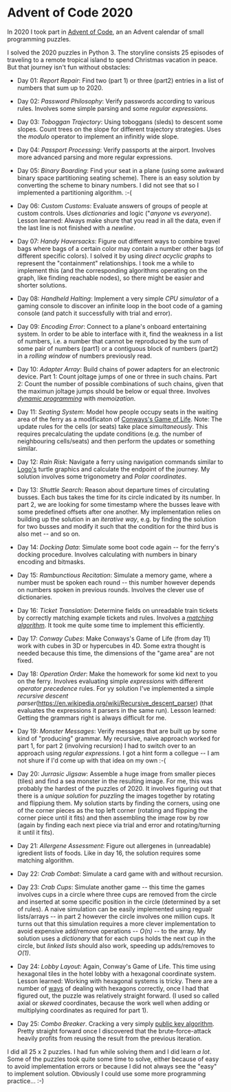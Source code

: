 Advent of Code 2020
===================

In 2020 I took part in [Advent of Code](https://adventofcode.com/), an an Advent calendar of small programming puzzles.

I solved the 2020 puzzles in Python 3. The storyline consists 25 episodes of traveling to a remote tropical island to spend Christmas vacation in peace. But that journey isn't fun without obstacles:

* Day 01: *Report Repair*: Find two (part 1) or three (part2) entries in a list of numbers that sum up to 2020.

* Day 02: *Password Philosophy*: Verify passwords according to various rules. Involves some simple parsing and some *regular expressions*.

* Day 03: *Toboggan Trajectory*: Using toboggans (sleds) to descent some slopes. Count trees on the slope for different trajectory strategies. Uses the *modulo* operator to implement an infinitly wide slope.

* Day 04: *Passport Processing*: Verify passports at the airport. Involves more advanced parsing and more regular expressions.

* Day 05: *Binary Boarding*: Find your seat in a plane (using some awkward binary space partitioning seating scheme). There is an easy solution by converting the scheme to binary numbers. I did not see that so I implemented a partitioning algorithm. :-(

* Day 06: *Custom Customs*: Evaluate answers of groups of people at custom controls. Uses *dictionaries* and logic ("*anyone* vs *everyone*). Lesson learned: Always make shure that you read in all the data, even if the last line is not finished with a *newline*.

* Day 07: *Handy Haversacks*: Figure out different ways to combine travel bags where bags of a certain color may contain a number other bags (of different specific colors). I solved it by using *direct acyclic graphs* to represent the "containment" relationships. I took me a while to implement this (and the corresponding algorithms operating on the graph, like finding reachable nodes), so there might be easier and shorter solutions.

* Day 08: *Handheld Halting*: Implement a very simple *CPU simulator* of a gaming console to discover an infinite loop in the boot code of a gaming console (and patch it successfully with trial and error).

* Day 09: *Encoding Error*: Connect to a plane's onboard entertaining system. In order to be able to interface with it, find the weakness in a list of numbers, i.e. a number that cannot be reproduced by the sum of some pair of numbers (part1) or a contiguous block of numbers (part2) in a *rolling window* of numbers previously read. 

* Day 10: *Adapter Array*: Build chains of power adapters for an electronic device. Part 1: Count joltage jumps of one or three in such chains. Part 2: Count the number of possible combinations of such chains, given that the maximun joltage jumps should be below or equal three. Involves [*dynamic programming*](https://towardsdatascience.com/beginners-guide-to-dynamic-programming-8eff07195667) with *memoization*.  

* Day 11: *Seating System*: Model how people occupy seats in the waiting area of the ferry as a modificaton of [Conways's Game of Life](https://en.wikipedia.org/wiki/Conway%27s_Game_of_Life). Note: The update rules for the cells (or seats) take place *simultaneously*. This requires precalculating the update conditions (e.g. the number of neighbouring cells/seats) and then perform the updates or something similar. 

* Day 12: *Rain Risk*: Navigate a ferry using navigation commands similar to 
[Logo's](https://en.wikipedia.org/wiki/Logo_(programming_language)) turtle graphics and calculate the endpoint of the journey.
My solution involves some trigonometry and *Polar coordinates*.

* Day 13: *Shuttle Search*: Reason about departure times of circulating busses. Each bus takes the time for its circle indicated by its number. In part 2, we are looking for some timestamp where the busses leave with some predefined offsets after one another. My implementation relies on building up the solution in an *iterative way*, e.g. by finding the solution for two busses and modify it such that the condition for the third bus is also met -- and so on.

* Day 14: *Docking Data*: Simulate some boot code again -- for the ferry's docking procedure. Involves calculating with numbers in binary encoding and bitmasks.

* Day 15: *Rambunctious Recitation*: Simulate a memory game, where a number must be spoken each round -- this number however depends on numbers spoken in previous rounds. Involves the clever use of dictionaries.

* Day 16: *Ticket Translation*: Determine fields on unreadable train tickets by correctly matching example tickets and rules. Involves a [*matching algorithm*](https://programmingwiki.de/Matching-Probleme). It took me quite some time to implement this efficiently.

* Day 17: *Conway Cubes*: Make Conways's Game of Life (from day 11) work with cubes in 3D or hypercubes in 4D. Some extra thought is needed because this time, the dimensions of the "game area" are not fixed.

* Day 18: *Operation Order*: Make the homework for some kid next to you on the ferry. Involves evaluating simple *expressions* with different *operator precedence* rules. For yy solution I've implemented a simple *recursive descent parser*(https://en.wikipedia.org/wiki/Recursive_descent_parser) (that evaluates the expressions it parsers in the same run). Lesson learned: Getting the grammars right is always difficult for me.

* Day 19: *Monster Messages*: Verify messages that are built up by some kind of "producing" grammar. My recursive, naive approach worked for part 1, for part 2 (involving recursion) I had to switch over to an approach using *regular expressions*. I got a hint form a collegue -- I am not shure if I'd come up with that idea on my own :-(

* Day 20: *Jurrasic Jigsaw*: Assemble a huge image from smaller pieces (tiles) and find a sea monster in the resulting image. For me, this was probably the hardest of the puzzles of 2020. It involves figuring out that there is a *unique solution* for *puzzling* the images together by rotating and flippiung them. My solution starts by finding the corners, using one of the corner pieces as the top left corner (rotating and flipping the corner piece until it fits) and then assembling the image row by row (again by finding each next piece via trial and error and rotating/turning it until it fits).

* Day 21: *Allergene Assessment*: Figure out allergenes in (unreadable) igredient lists of foods. Like in day 16, the solution requires some matching algorithm.

* Day 22: *Crab Combat*: Simulate a card game with and without recursion.

* Day 23: *Crab Cups*: Simulate another game -- this time the games involves cups in a circle where three cups are removed from the circle and inserted at some specific position in the circle (determined by a set of rules). A naive simulation can be easily implemented using regualr lists/arrays -- in part 2 however the circle involves one million cups. It turns out that this simulation requires a more clever implementation to avoid expensive add/remove operations -- *O(n)* -- to the array. My solution uses a *dictionary* that for each cups holds the next cup in the circle, but *linked lists* should also work, speeding up adds/removes to *O(1)*.

* Day 24: *Lobby Layout*: Again, Conway's Game of Life. This time using hexagonal tiles in the hotel lobby with a hexagonal coordinate system. Lesson learned: Working with hexagonal systems is tricky. There are a number of [ways](https://www.redblobgames.com/grids/hexagons/) of dealing with hexagons correctly, once I had that figured out, the puzzle was relatively straight forward. (I used so called axial or *skewed* coordinates, because the work well when adding or multiplying coordinates as required for part 1). 

* Day 25: *Combo Breaker*. Cracking a very simply [public key algorithm](https://skerritt.blog/diffie-hellman-merkle/). Pretty straight forward once I discovered that the brute-force-attack heavily profits from reusing the result from the previous iteration.

I did all 25 x 2 puzzles. I had fun while solving them and I did learn *a lot*. Some of the puzzles took quite some time to solve, either because of easy to avoid implementation errors or because I did not always see the "easy" to implement solution. Obviously I could use some more programming practice... :-)






